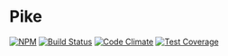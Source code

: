 Pike
======================
[![NPM][npm-badge-img]][npm-badge-link]
[![Build Status][travis-img]][travis-url]
[![Code Climate][maintainability-img]][maintainability-url]
[![Test Coverage][coverage-img]][coverage-url]

[travis-url]: https://travis-ci.org/pike-js/pike
[travis-img]: https://travis-ci.org/pike-js/pike.svg?branch=master
[npm-badge-img]: https://img.shields.io/npm/v/@pike/server.svg
[npm-badge-link]: https://img.shields.io/npm/v/@pike/server
[maintainability-img]: https://codeclimate.com/github/pike-js/pike.svg
[maintainability-url]: https://codeclimate.com/github/pike-js/pike
[coverage-img]: https://api.codeclimate.com/v1/badges/b36288c96b475d7fadcd/test_coverage
[coverage-url]: https://codeclimate.com/github/pike-js/pike/test_coverage
